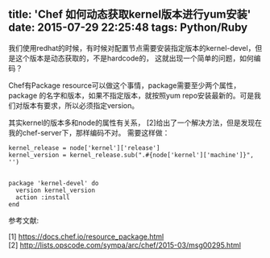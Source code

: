 title: 'Chef 如何动态获取kernel版本进行yum安装'
date: 2015-07-29 22:25:48
tags: Python/Ruby
---

我们使用redhat的时候，有时候对配置节点需要安装指定版本的kernel-devel，但是这个版本是动态获取的，不是hardcode的，
这就出现一个简单的问题，如何编码？

Chef有Package resource可以做这个事情，package需要至少两个属性，package 的名字和版本，如果不指定版本，就按照yum repo安装最新的。可是我们对版本有要求，所以必须指定version。

其实kernel的版本多和node的属性有关系， [2]给出了一个解决方法，但是发现在我的chef-server下，那样编码不对。 需要这样做：

```
kernel_release = node['kernel']['release']
kernel_version = kernel_release.sub(".#{node['kernel']['machine']}", '')


package 'kernel-devel' do
  version kernel_version
  action :install
end
```

参考文献:

[1] https://docs.chef.io/resource_package.html
[2] http://lists.opscode.com/sympa/arc/chef/2015-03/msg00295.html                                   